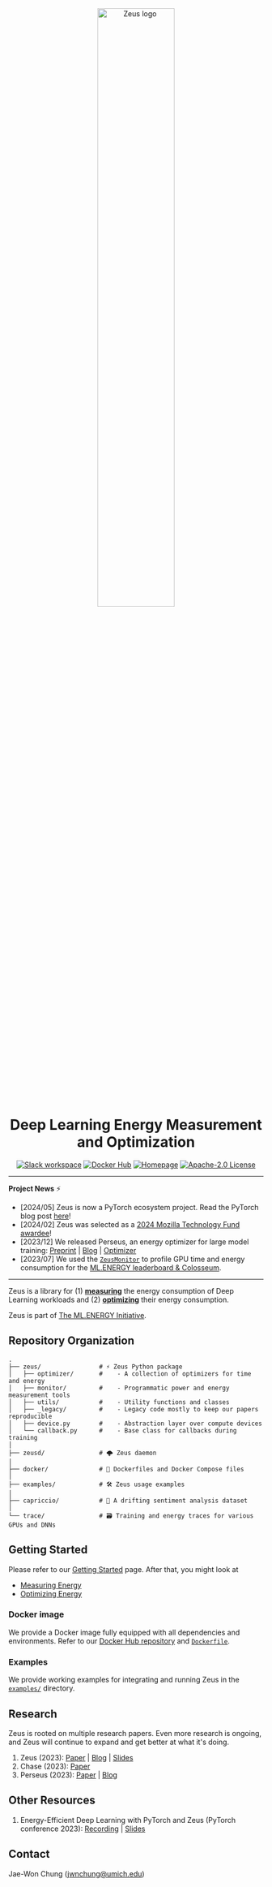 <div align="center">
<picture>
  <source media="(prefers-color-scheme: dark)" srcset="https://raw.githubusercontent.com/ml-energy/zeus/master/docs/assets/img/logo_dark.svg">
  <source media="(prefers-color-scheme: light)" srcset="https://raw.githubusercontent.com/ml-energy/zeus/master/docs/assets/img/logo_light.svg">
  <img alt="Zeus logo" width="55%" src="https://raw.githubusercontent.com/ml-energy/zeus/master/docs/assets/img/logo_light.svg">
</picture>
<h1>Deep Learning Energy Measurement and Optimization</h1>

[![Slack workspace](https://badgen.net/badge/icon/Join%20workspace/b31b1b?icon=slack&label=Slack)](https://join.slack.com/t/zeus-ml/shared_invite/zt-2j5o12jqp-3LtNjgF_uBDTdNcaxWgpdw)
[![Docker Hub](https://badgen.net/docker/pulls/symbioticlab/zeus?icon=docker&label=Docker%20pulls)](https://hub.docker.com/r/symbioticlab/zeus)
[![Homepage](https://custom-icon-badges.demolab.com/badge/Homepage-ml.energy-23d175.svg?logo=home&logoColor=white&logoSource=feather)](https://ml.energy/zeus)
[![Apache-2.0 License](https://custom-icon-badges.herokuapp.com/github/license/ml-energy/zeus?logo=law)](/LICENSE)
</div>

---
**Project News** ⚡ 

- \[2024/05\] Zeus is now a PyTorch ecosystem project. Read the PyTorch blog post [here](https://pytorch.org/blog/zeus/)!
- \[2024/02\] Zeus was selected as a [2024 Mozilla Technology Fund awardee](https://foundation.mozilla.org/en/blog/open-source-AI-for-environmental-justice/)!
- \[2023/12\] We released Perseus, an energy optimizer for large model training: [Preprint](https://arxiv.org/abs/2312.06902) | [Blog](https://ml.energy/zeus/research_overview/perseus) | [Optimizer](https://ml.energy/zeus/optimize/pipeline_frequency_optimizer)
- \[2023/07\] We used the [`ZeusMonitor`](https://ml.energy/zeus/reference/monitor/energy/#zeus.monitor.energy.ZeusMonitor) to profile GPU time and energy consumption for the [ML.ENERGY leaderboard & Colosseum](https://ml.energy/leaderboard).
---

Zeus is a library for (1) [**measuring**](https://ml.energy/zeus/measure) the energy consumption of Deep Learning workloads and (2) [**optimizing**](https://ml.energy/zeus/optimize) their energy consumption.

Zeus is part of [The ML.ENERGY Initiative](https://ml.energy).

## Repository Organization

```
.
├── zeus/                # ⚡ Zeus Python package
│   ├── optimizer/       #    - A collection of optimizers for time and energy
│   ├── monitor/         #    - Programmatic power and energy measurement tools
│   ├── utils/           #    - Utility functions and classes
│   ├── _legacy/         #    - Legacy code mostly to keep our papers reproducible
│   ├── device.py        #    - Abstraction layer over compute devices
│   └── callback.py      #    - Base class for callbacks during training
│
├── zeusd/               # 🌩️ Zeus daemon
│
├── docker/              # 🐳 Dockerfiles and Docker Compose files
│
├── examples/            # 🛠️ Zeus usage examples
│
├── capriccio/           # 🌊 A drifting sentiment analysis dataset
│
└── trace/               # 🗃️ Training and energy traces for various GPUs and DNNs
```

## Getting Started

Please refer to our [Getting Started](https://ml.energy/zeus/getting_started) page.
After that, you might look at

- [Measuring Energy](https://ml.energy/zeus/measure)
- [Optimizing Energy](https://ml.energy/zeus/optimize)

### Docker image

We provide a Docker image fully equipped with all dependencies and environments.
Refer to our [Docker Hub repository](https://hub.docker.com/r/mlenergy/zeus) and [`Dockerfile`](docker/Dockerfile).

### Examples

We provide working examples for integrating and running Zeus in the [`examples/`](/examples) directory.

## Research

Zeus is rooted on multiple research papers.
Even more research is ongoing, and Zeus will continue to expand and get better at what it's doing.

1. Zeus (2023): [Paper](https://www.usenix.org/conference/nsdi23/presentation/you) | [Blog](https://ml.energy/zeus/research_overview/zeus) | [Slides](https://www.usenix.org/system/files/nsdi23_slides_chung.pdf)
1. Chase (2023): [Paper](https://arxiv.org/abs/2303.02508)
1. Perseus (2023): [Paper](https://arxiv.org/abs/2312.06902) | [Blog](https://ml.energy/zeus/research_overview/perseus)

## Other Resources

1. Energy-Efficient Deep Learning with PyTorch and Zeus (PyTorch conference 2023): [Recording](https://youtu.be/veM3x9Lhw2A) | [Slides](https://ml.energy/assets/attachments/pytorch_conf_2023_slides.pdf)

## Contact

Jae-Won Chung (jwnchung@umich.edu)
